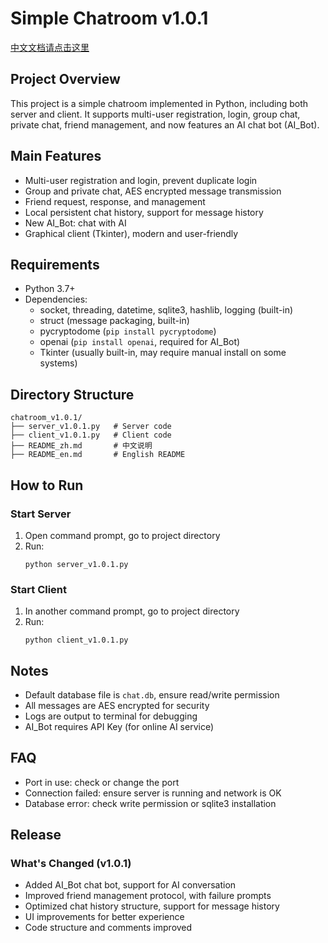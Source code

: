 # Simple Chatroom v1.0.1
[中文文档请点击这里](./README.md)
## Project Overview
This project is a simple chatroom implemented in Python, including both server and client. It supports multi-user registration, login, group chat, private chat, friend management, and now features an AI chat bot (AI_Bot).

## Main Features
- Multi-user registration and login, prevent duplicate login
- Group and private chat, AES encrypted message transmission
- Friend request, response, and management
- Local persistent chat history, support for message history
- New AI_Bot: chat with AI
- Graphical client (Tkinter), modern and user-friendly

## Requirements
- Python 3.7+
- Dependencies:
  - socket, threading, datetime, sqlite3, hashlib, logging (built-in)
  - struct (message packaging, built-in)
  - pycryptodome (`pip install pycryptodome`)
  - openai (`pip install openai`, required for AI_Bot)
  - Tkinter (usually built-in, may require manual install on some systems)

## Directory Structure
```
chatroom_v1.0.1/
├── server_v1.0.1.py   # Server code
├── client_v1.0.1.py   # Client code
├── README_zh.md       # 中文说明
├── README_en.md       # English README
```

## How to Run
### Start Server
1. Open command prompt, go to project directory
2. Run:
   ```
   python server_v1.0.1.py
   ```

### Start Client
1. In another command prompt, go to project directory
2. Run:
   ```
   python client_v1.0.1.py
   ```

## Notes
- Default database file is `chat.db`, ensure read/write permission
- All messages are AES encrypted for security
- Logs are output to terminal for debugging
- AI_Bot requires API Key (for online AI service)

## FAQ
- Port in use: check or change the port
- Connection failed: ensure server is running and network is OK
- Database error: check write permission or sqlite3 installation

## Release
### What's Changed (v1.0.1)
- Added AI_Bot chat bot, support for AI conversation
- Improved friend management protocol, with failure prompts
- Optimized chat history structure, support for message history
- UI improvements for better experience
- Code structure and comments improved
